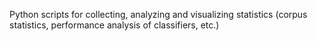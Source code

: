 Python scripts for collecting, analyzing and visualizing statistics (corpus statistics, performance analysis of classifiers, etc.)